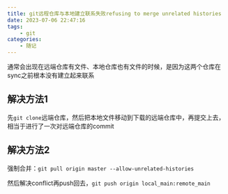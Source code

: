 ```yaml
---
title: git远程仓库与本地建立联系失败refusing to merge unrelated histories
date: 2023-07-06 22:47:16
tags: 
    - git
categories: 
    - 随记
---
```


通常会出现在远端仓库有文件、本地仓库也有文件的时候，是因为这两个仓库在sync之前根本没有建立起来联系

## 解决方法1

先`git clone`远端仓库，然后把本地文件移动到下载的远端仓库中，再提交上去，相当于进行了一次对远端仓库的commit

## 解决方法2

强制合并：`git pull origin master --allow-unrelated-histories`

然后解决conflict再push回去，`git push origin local_main:remote_main`

